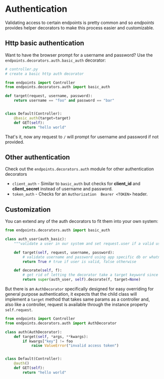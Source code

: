 # Authentication

Validating access to certain endpoints is pretty common and so _endpoints_ provides helper decorators to make this process easier and customizable.

## Http basic authentication

Want to have the browser prompt for a username and password? Use the `endpoints.decorators.auth.basic_auth` decorator:

```python
# controller.py
# create a basic http auth decorator

from endpoints import Controller
from endpoints.decorators.auth import basic_auth

def target(request, username, password):
    return username == "foo" and password == "bar"


class Default(Controller):
    @basic_auth(target=target)
    def GET(self):
        return "hello world"
```

That's it, now any request to `/` will prompt for username and password if not provided.


## Other authentication

Check out the `endpoints.decorators.auth` module for other authentication decorators

* `client_auth` - Similar to `basic_auth` but checks for **client_id** and **client_secret** instead of username and password.
* `token_auth` - Checks for an `Authorization  Bearer <TOKEN>` header.


## Customization

You can extend any of the auth decorators to fit them into your own system:

```python
from endpoints.decorators.auth import basic_auth

class auth_user(auth_basic):
    """validate a user in our system and set request.user if a valid user is found"""

    def target(self, request, username, password):
        # validate username and password using app specific db or whatnot
        return True # true if user is valid, false otherwise

    def decorate(self, f):
        # get rid of letting the decorator take a target keyword since we use self.target
        return super(auth_user, self).decorate(f, target=None)
```


But there is an `AuthDecorator` specifically designed for easy overriding for general purpose authentication, it expects that the child class will implement a `target` method that takes same params as a controller and, also like a controller, request is available through the instance property `self.request`.

```python
from endpoints import Controller
from endpoints.decorators.auth import AuthDecorator

class auth(AuthDecorator):
    def target(self, *args, **kwargs):
        if kwargs["key"] != foo
            raise ValueError("invalid access token")


class Default(Controller):
    @auth()
    def GET(self):
        return "hello world"
```

